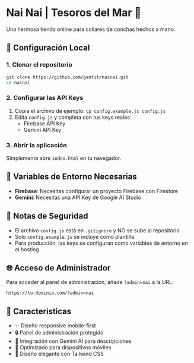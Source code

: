 # Nai Nai | Tesoros del Mar 🌊

Una hermosa tienda online para collares de conchas hechos a mano.

## 🚀 Configuración Local

### 1. Clonar el repositorio
```bash
git clone https://github.com/gantit/nainai.git
cd nainai
```

### 2. Configurar las API Keys
1. Copia el archivo de ejemplo: `cp config.example.js config.js`
2. Edita `config.js` y completa con tus keys reales:
   - Firebase API Key
   - Gemini API Key

### 3. Abrir la aplicación
Simplemente abre `index.html` en tu navegador.

## 🔑 Variables de Entorno Necesarias

- **Firebase**: Necesitas configurar un proyecto Firebase con Firestore
- **Gemini**: Necesitas una API Key de Google AI Studio

## 📝 Notas de Seguridad

- El archivo `config.js` está en `.gitignore` y NO se sube al repositorio
- Solo `config.example.js` se incluye como plantilla
- Para producción, las keys se configuran como variables de entorno en el hosting

## 🌐 Acceso de Administrador

Para acceder al panel de administración, añade `?admin=nai` a la URL:
```
https://tu-dominio.com/?admin=nai
```

## 🎨 Características

- ✨ Diseño responsive mobile-first
- 🔒 Panel de administración protegido
- 🤖 Integración con Gemini AI para descripciones
- 📱 Optimizado para dispositivos móviles
- 🎨 Diseño elegante con Tailwind CSS
